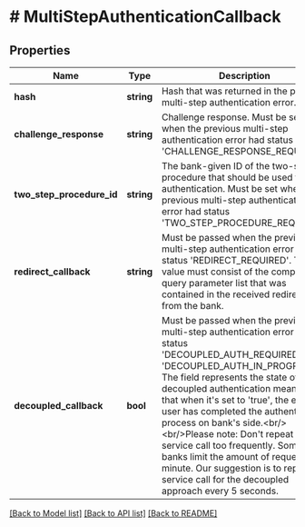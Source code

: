 # # MultiStepAuthenticationCallback

## Properties

Name | Type | Description | Notes
------------ | ------------- | ------------- | -------------
**hash** | **string** | Hash that was returned in the previous multi-step authentication error. |
**challenge_response** | **string** | Challenge response. Must be set when the previous multi-step authentication error had status &#39;CHALLENGE_RESPONSE_REQUIRED&#39;. | [optional]
**two_step_procedure_id** | **string** | The bank-given ID of the two-step-procedure that should be used for authentication. Must be set when the previous multi-step authentication error had status &#39;TWO_STEP_PROCEDURE_REQUIRED&#39;. | [optional]
**redirect_callback** | **string** | Must be passed when the previous multi-step authentication error had status &#39;REDIRECT_REQUIRED&#39;. The value must consist of the complete query parameter list that was contained in the received redirect from the bank. | [optional]
**decoupled_callback** | **bool** | Must be passed when the previous multi-step authentication error had status &#39;DECOUPLED_AUTH_REQUIRED&#39; or &#39;DECOUPLED_AUTH_IN_PROGRESS&#39;. The field represents the state of the decoupled authentication meaning that when it&#39;s set to &#39;true&#39;, the end-user has completed the authentication process on bank&#39;s side.&lt;br/&gt;&lt;br/&gt;Please note: Don&#39;t repeat the service call too frequently. Some banks limit the amount of requests per minute. Our suggestion is to repeat the service call for the decoupled approach every 5 seconds. | [optional]

[[Back to Model list]](../../README.md#models) [[Back to API list]](../../README.md#endpoints) [[Back to README]](../../README.md)
